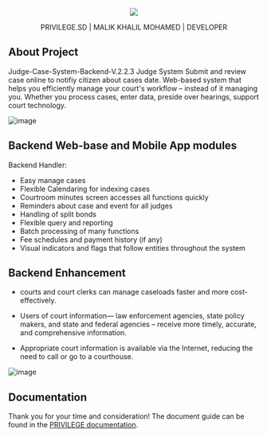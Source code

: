 

<p align="center"><img src="https://scontent.fkrt5-2.fna.fbcdn.net/v/t1.6435-9/118497509_1001480233620251_7873125946178401628_n.png?_nc_cat=110&ccb=1-5&_nc_sid=09cbfe&_nc_eui2=AeFphoaffqNCvVR9_GkWpMHEzU-cDW8OTtLNT5wNbw5O0qjHXlWBFQetEIrNCWvlOPf5Uy7NWvIEKYTjOK8bA-Tx&_nc_ohc=-0oOyBM8DwoAX_F_3P2&_nc_ht=scontent.fkrt5-2.fna&oh=00_AT8SJUBl7HVPB94wkrLjm9z8hvyCKjmraJbF_PvdIvx65A&oe=621DD7B4"></p>

<p align="center">
PRIVILEGE.SD | MALIK KHALIL MOHAMED | DEVELOPER
</p>

## About Project

Judge-Case-System-Backend-V.2.2.3
Judge System Submit and review case online to notifiy citizen about cases date. 
Web-based system that helps you efficiently manage your court's workflow – instead of it managing you. Whether you process cases, enter data, preside over hearings, support court technology.


![image](https://user-images.githubusercontent.com/58854765/151765977-7dd73e3c-6e4c-42a6-b2ed-8255bae39885.png)


## Backend Web-base and Mobile App modules 

Backend Handler:
- Easy manage cases
- Flexible Calendaring for indexing cases
- Courtroom minutes screen accesses all functions quickly
- Reminders about case and event for all judges
- Handling of split bonds
- Flexible query and reporting
- Batch processing of many functions
- Fee schedules and payment history (if any)
- Visual indicators and flags that follow entities throughout the system


## Backend Enhancement 

- courts and court clerks can manage caseloads faster and more cost-effectively.

- Users of  court information— law enforcement agencies, state policy makers, and state and federal agencies – receive more timely, accurate, and comprehensive information.

- Appropriate court information is available via the Internet, reducing the need to call or go to a courthouse.


![image](https://user-images.githubusercontent.com/58854765/151771118-67708875-8a91-4d39-ba7a-f1b62b9100d7.png)


## Documentation

Thank you for your time and consideration! The document guide can be found in the [PRIVILEGE documentation](https://privilege.sd/).


